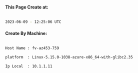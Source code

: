 
   
#### This Page Create at:

```bash

2023-06-09 - 12:25:06 UTC

```

#### Create By Machine:

```bash

Host Name : fv-az453-759

platform  : Linux-5.15.0-1038-azure-x86_64-with-glibc2.35

Ip Local  : 10.1.1.11

```

